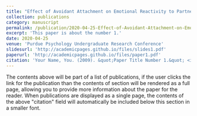 ```yaml
---
title: "Effect of Avoidant Attachment on Emotional Reactivity to Partner's Face"
collection: publications
category: manuscript
permalink: /publication/2020-04-25-Effect-of-Avoidant-Attachment-on-Emotional-Reactivity-to-Partner's-Face
excerpt: 'This paper is about the number 1.'
date: 2020-04-25
venue: 'Purdue Psychology Undergraduate Research Conference'
slidesurl: 'http://academicpages.github.io/files/slides1.pdf'
paperurl: 'http://academicpages.github.io/files/paper1.pdf'
citation: 'Your Name, You. (2009). &quot;Paper Title Number 1.&quot; <i>Journal 1</i>. 1(1).'
---
```


The contents above will be part of a list of publications, if the user clicks the link for the publication than the contents of section will be rendered as a full page, allowing you to provide more information about the paper for the reader. When publications are displayed as a single page, the contents of the above "citation" field will automatically be included below this section in a smaller font.
